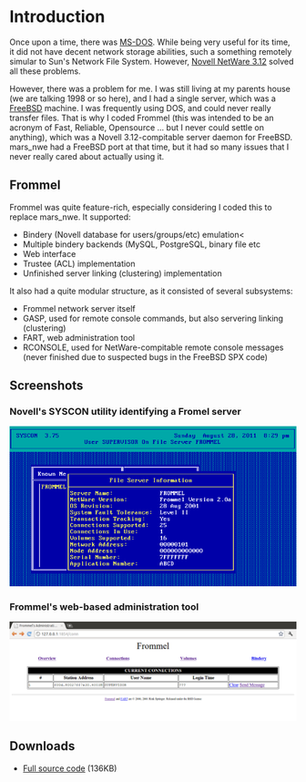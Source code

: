 # Introduction

Once upon a time, there was [MS-DOS](https://en.wikipedia.org/wiki/MS-DOS). While being very useful for its time, it did not have decent network storage abilities, such a something remotely simular to Sun's Network File System. However, [Novell NetWare 3.12](https://en.wikipedia.org/wiki/Novell_NetWare) solved all these problems.
 
However, there was a problem for me. I was still living at my parents house (we are talking 1998 or so here), and I had a single server, which was a [FreeBSD](https://www.FreeBSD.org) machine. I was frequently using DOS, and could never really transfer files. That is why I coded Frommel (this was intended to be an acronym of Fast, Reliable, Opensource ... but I never could settle on anything), which was a Novell 3.12-compitable server daemon for FreeBSD. mars_nwe had a FreeBSD port at that time, but it had so many issues that I never really cared about actually using it.

## Frommel

Frommel was quite feature-rich, especially considering I coded this to replace mars_nwe. It supported:

  * Bindery (Novell database for users/groups/etc) emulation<
  * Multiple bindery backends (MySQL, PostgreSQL, binary file etc
  * Web interface
  * Trustee (ACL) implementation
  * Unfinished server linking (clustering) implementation

It also had a quite modular structure, as it consisted of several subsystems:

  * Frommel network server itself
  * GASP, used for remote console commands, but also servering linking (clustering)
  * FART, web administration tool
  * RCONSOLE, used for NetWare-compitable remote console messages (never finished due to suspected bugs in the FreeBSD SPX code)

## Screenshots

### Novell's SYSCON utility identifying a Fromel server

![SYSCON identifying Frommel](images/frommel-syscon.png)

### Frommel's web-based administration tool

![Web-based administration](images/frommel-web.png)

## Downloads

  * [Full source code](releases/frommel.tar.bz2) (136KB)
